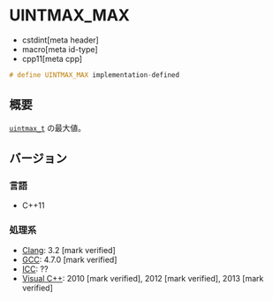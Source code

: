 # UINTMAX_MAX
* cstdint[meta header]
* macro[meta id-type]
* cpp11[meta cpp]

```cpp
# define UINTMAX_MAX implementation-defined
```

## 概要
[`uintmax_t`](uintmax_t.md) の最大値。

## バージョン
### 言語
- C++11

### 処理系
- [Clang](/implementation.md#clang): 3.2 [mark verified]
- [GCC](/implementation.md#gcc): 4.7.0 [mark verified]
- [ICC](/implementation.md#icc): ??
- [Visual C++](/implementation.md#visual_cpp): 2010 [mark verified], 2012 [mark verified], 2013 [mark verified]
